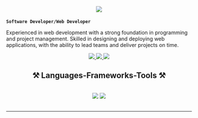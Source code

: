 <h1 align="center">
    <img src="https://readme-typing-svg.herokuapp.com/?font=Righteous&size=35&center=true&vCenter=true&width=500&height=70&duration=4000&lines=Hi+There!;+I'm+Nestor+B.+Sayson+Jr.;" />
</h1>

**`Software Developer/Web Developer`**

Experienced in web development with a strong foundation in programming and project management. Skilled in designing and deploying web applications, with the ability to lead teams and deliver projects on time.


<div align="center"> 
  <a href="mailto:saysonnior@gmail.com">
    <img src="https://img.shields.io/badge/Gmail-333333?style=for-the-badge&logo=gmail&logoColor=red" />
  </a>
  <a href="https://www.linkedin.com/in/nestor-sayson-b8671b292?utm_source=share&utm_campaign=share_via&utm_content=profile&utm_medium=android_app" target="_blank">
    <img src="https://img.shields.io/badge/LinkedIn-0077B5?style=for-the-badge&logo=linkedin&logoColor=white" target="_blank" />
  </a>
  <a href="https://www.facebook.com/nioooooor/" target="_blank">
     <img src="https://custom-icon-badges.demolab.com/badge/Facebook-blue?style=for-the-badge&logo=facebook&logoColor=white" target="_blank" /> 
  </a>
</div>
 
<h2 align="center">⚒️ Languages-Frameworks-Tools ⚒️</h2>
<br/>
<div align="center">
    <img src="https://skillicons.dev/icons?i=react,bootstrap,html,css,vscode,github,figma,git" />
    <img src="https://skillicons.dev/icons?i=python,javascript,cpp,java,mysql,tensorflow,sklearn,arduino" /><br>
</div>

<br/>
<hr/>

